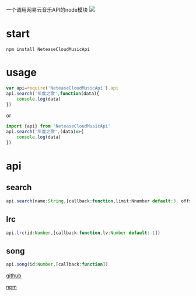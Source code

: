 一个调用网易云音乐API的node模块
![](http://binaryify.github.io/images/api.jpg)
# start
```
npm install NeteaseCloudMusicApi
```
# usage

```js
var api=require('NeteaseCloudMusicApi').api
api.search('年度之歌',function(data){
    console.log(data)
})
```
or
```js
import {api} from 'NeteaseCloudMusicApi'
api.search('年度之歌',(data)=>{
    console.log(data)
})
```

# api
## search
 ```js
api.search(name:String,[callback:function,limit:Nnumber default:3, offset:Number default:0])
 ```

## lrc
 ```js
api.lrc(id:Number,[callback:function,lv:Number default:-1])
 ```

## song
 ```js
api.song(id:Number,[callback:function])
 ```

[github](https://github.com/Binaryify/NeteaseCloudMusicApi)

[npm](https://www.npmjs.com/package/NeteaseCloudMusicApi)
